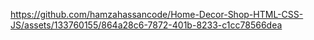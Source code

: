 



https://github.com/hamzahassancode/Home-Decor-Shop-HTML-CSS-JS/assets/133760155/864a28c6-7872-401b-8233-c1cc78566dea

